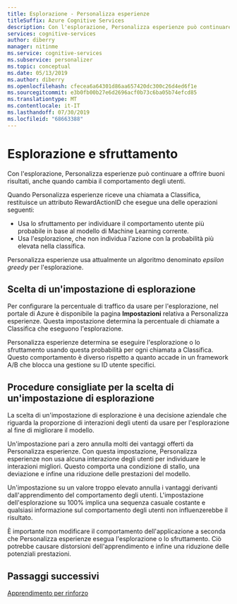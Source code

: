 ```yaml
---
title: Esplorazione - Personalizza esperienze
titleSuffix: Azure Cognitive Services
description: Con l'esplorazione, Personalizza esperienze può continuare a offrire buoni risultati, anche quando cambia il comportamento degli utenti. La scelta di un'impostazione di esplorazione è una decisione aziendale che riguarda la proporzione di interazioni degli utenti da usare per l'esplorazione al fine di migliorare il modello.
services: cognitive-services
author: diberry
manager: nitinme
ms.service: cognitive-services
ms.subservice: personalizer
ms.topic: conceptual
ms.date: 05/13/2019
ms.author: diberry
ms.openlocfilehash: cfecea6a64301d86aa657420dc300c26d4ed6f1e
ms.sourcegitcommit: e3b0fb00b27e6d2696acf0b73c6ba05b74efcd85
ms.translationtype: MT
ms.contentlocale: it-IT
ms.lasthandoff: 07/30/2019
ms.locfileid: "68663388"
---
```

# <a name="exploration-and-exploitation"></a>Esplorazione e sfruttamento

Con l'esplorazione, Personalizza esperienze può continuare a offrire buoni risultati, anche quando cambia il comportamento degli utenti.

Quando Personalizza esperienze riceve una chiamata a Classifica, restituisce un attributo RewardActionID che esegue una delle operazioni seguenti:
* Usa lo sfruttamento per individuare il comportamento utente più probabile in base al modello di Machine Learning corrente.
* Usa l'esplorazione, che non individua l'azione con la probabilità più elevata nella classifica.

<!--
Returning the most probable action is called *exploit* behavior. Returning a different action is called *exploration*.
-->
Personalizza esperienze usa attualmente un algoritmo denominato *epsilon greedy* per l'esplorazione. 

## <a name="choosing-an-exploration-setting"></a>Scelta di un'impostazione di esplorazione

Per configurare la percentuale di traffico da usare per l'esplorazione, nel portale di Azure è disponibile la pagina **Impostazioni** relativa a Personalizza esperienze. Questa impostazione determina la percentuale di chiamate a Classifica che eseguono l'esplorazione. 

Personalizza esperienze determina se eseguire l'esplorazione o lo sfruttamento usando questa probabilità per ogni chiamata a Classifica. Questo comportamento è diverso rispetto a quanto accade in un framework A/B che blocca una gestione su ID utente specifici.

## <a name="best-practices-for-choosing-an-exploration-setting"></a>Procedure consigliate per la scelta di un'impostazione di esplorazione

<!--
@edjez - you say what not to do, but make no recommendations of what **to** do. 
-->

La scelta di un'impostazione di esplorazione è una decisione aziendale che riguarda la proporzione di interazioni degli utenti da usare per l'esplorazione al fine di migliorare il modello. 

Un'impostazione pari a zero annulla molti dei vantaggi offerti da Personalizza esperienze. Con questa impostazione, Personalizza esperienze non usa alcuna interazione degli utenti per individuare le interazioni migliori. Questo comporta una condizione di stallo, una deviazione e infine una riduzione delle prestazioni del modello.

Un'impostazione su un valore troppo elevato annulla i vantaggi derivanti dall'apprendimento del comportamento degli utenti. L'impostazione dell'esplorazione su 100% implica una sequenza casuale costante e qualsiasi informazione sul comportamento degli utenti non influenzerebbe il risultato.

È importante non modificare il comportamento dell'applicazione a seconda che Personalizza esperienze esegua l'esplorazione o lo sfruttamento. Ciò potrebbe causare distorsioni dell'apprendimento e infine una riduzione delle potenziali prestazioni.

## <a name="next-steps"></a>Passaggi successivi

[Apprendimento per rinforzo](concepts-reinforcement-learning.md) 